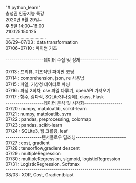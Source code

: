 "# python_learn"\
충청권 인공지능 특강\
2020년 6월 29일~\
주 5일 14:00~18:00\
210.125.150.125\
................................\
06/29\~07/03 : data transformation\
07/06\~07/10 : 파이썬 기초\
\
-------------------데이터 수집 및 정제-------------------\
\
07/13 : 프리뷰, 기초적인 파이썬 코딩\
07/14 : comprehension, json, re 사용법\
07/15 : 파일, 기상청 데이터로 파싱\
07/16 : 파싱 2회차, csv 파일 다루기, openAPI 가져오기\
07/17 : 함수, 람다식, SQLite3(나중에), class, Flask\
-------------------데이터 분석 및 시각화-------------------\
07/20 : numpy, matploatlib, scikit-learn\
07/21 : numpy, matploatlib, svm\
07/22 : pandas, preprocessing, colormap\
07/23 : pandas, scikit-learn\
07/24 : SQLite3, 웹 크롤링, leaf\
------------------텐서플로우 딥러닝-------------------------\
07/27 : cost, gradient\
07/28 : tensorflow,gradient descent\
07/29 : multipleRegression\
07/30 : multipleRegression, sigmoid, logisticRegression\
07/31 : LogisticRegression, Softmax\
--------------------------------------------------------------\
08/03 : XOR, Cost, Gradientbias\